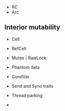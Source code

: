 - RC
- Arc

## Interior mutability 
- Cell
- RefCell 
- Mutex | RawLock 
- Phantom data 
- CondVar

- Send and Sync traits 
- Thread parking 
- 